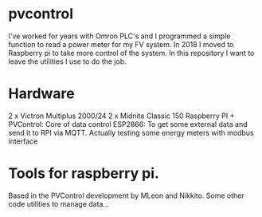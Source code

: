 # pvcontrol
I've worked for years with Omron PLC's and I programmed a simple function to read a power meter for my FV system. In 2018 I moved to Raspberry pi to take more control of the system. In this repository I want to leave the utilities I use to do the job.

# Hardware
2 x Victron Multiplus 2000/24
2 x Midnite Classic 150
Raspberry PI + PVControl: Core of data control
ESP2866: To get some external data and send it to RPI via MQTT.
Actually testing some energy meters with modbus interface

# Tools for raspberry pi.
Based in the PVControl development by MLeon and Nikkito.
Some other code utilities to manage data...
